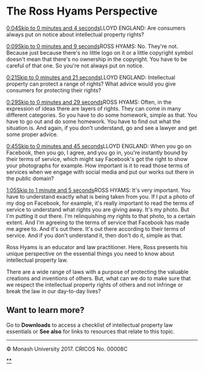 # The Ross Hyams Perspective

[0:04Skip to 0 minutes and 4 seconds](https://www.futurelearn.com/courses/law-for-non-lawyers/3/steps/207444#)LLOYD ENGLAND: Are consumers always put on notice about intellectual property rights?

[0:09Skip to 0 minutes and 9 seconds](https://www.futurelearn.com/courses/law-for-non-lawyers/3/steps/207444#)ROSS HYAMS: No. They're not. Because just because there's no little logo on it or a little copyright symbol doesn't mean that there's no ownership in the copyright. You have to be careful of that one. So you're not always put on notice.

[0:21Skip to 0 minutes and 21 seconds](https://www.futurelearn.com/courses/law-for-non-lawyers/3/steps/207444#)LLOYD ENGLAND: Intellectual property can protect a range of rights? What advice would you give consumers for protecting their rights?

[0:29Skip to 0 minutes and 29 seconds](https://www.futurelearn.com/courses/law-for-non-lawyers/3/steps/207444#)ROSS HYAMS: Often, in the expression of ideas there are layers of rights. They can come in many different categories. So you have to do some homework, simple as that. You have to go out and do some homework. You have to find out what the situation is. And again, if you don't understand, go and see a lawyer and get some proper advice.

[0:45Skip to 0 minutes and 45 seconds](https://www.futurelearn.com/courses/law-for-non-lawyers/3/steps/207444#)LLOYD ENGLAND: When you go on Facebook, then you go, I agree, and you go in, you're instantly bound by their terms of service, which might say Facebook's got the right to show your photographs for example. How important is it to read those terms of services when we engage with social media and put our works out there in the public domain?

[1:05Skip to 1 minute and 5 seconds](https://www.futurelearn.com/courses/law-for-non-lawyers/3/steps/207444#)ROSS HYAMS: It's very important. You have to understand exactly what is being taken from you. If I put a photo of my dog on Facebook, for example, it's really important to read the terms of service to understand what rights you are giving away. It's my photo. But I'm putting it out there. I'm relinquishing my rights to that photo, to a certain extent. And I'm agreeing to the terms of service that Facebook has made me agree to. And it's out there. It's out there according to their terms of service. And if you don't understand it, then don't do it, simple as that.

Ross Hyams is an educator and law practitioner. Here, Ross presents his unique perspective on the essential things you need to know about intellectual property law.

There are a wide range of laws with a purpose of protecting the valuable creations and inventions of others. But, what can we do to make sure that we respect the intellectual property rights of others and not infringe or break the law in our day-to-day lives?

## Want to learn more?

Go to **Downloads** to access a checklist of intellectual property law essentials or **See also** for links to resources that relate to this topic.

------

© Monash University 2017. CRICOS No. 00008C

[**](https://www.futurelearn.com/courses/law-for-non-lawyers/3/steps/207444#fl-comments)